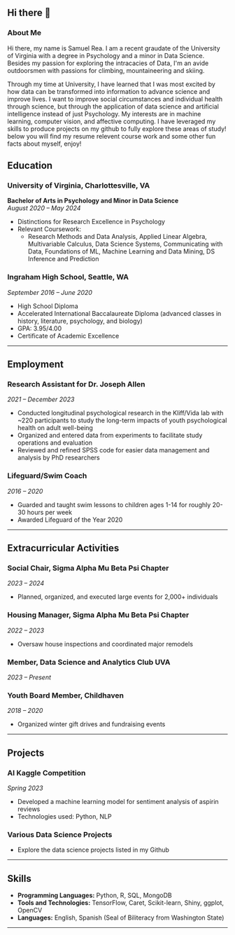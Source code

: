 ## Hi there 👋

### About Me
Hi there, my name is Samuel Rea. I am a recent graudate of the University of Virginia with a degree in Psychology and a minor in Data Science. Besides my passion for exploring the intracacies of Data, I'm an avide outdoorsmen with passions for climbing, mountaineering and skiing. 

Through my time at University, I have learned that I was most excited by how data can be transformed into information to advance science and improve lives. I want to improve social circumstances and individual health through science, but through the application of data science and artificial intelligence instead of just Psychology. My interests are in machine learning, computer vision, and affective computing. I have leveraged my skills to produce projects on my github to fully explore these areas of study! below you will find my resume relevent course work and some other fun facts about myself, enjoy!
## Education

### University of Virginia, Charlottesville, VA
**Bachelor of Arts in Psychology and Minor in Data Science**  
*August 2020 – May 2024*  
- Distinctions for Research Excellence in Psychology
- Relevant Coursework: 
  - Research Methods and Data Analysis, Applied Linear Algebra, Multivariable Calculus, Data Science Systems, Communicating with Data, Foundations of ML, Machine Learning and Data Mining, DS Inference and Prediction
### Ingraham High School, Seattle, WA
*September 2016 – June 2020*  
- High School Diploma
- Accelerated International Baccalaureate Diploma (advanced classes in history, literature, psychology, and biology)
- GPA: 3.95/4.00
- Certificate of Academic Excellence
---
## Employment
### Research Assistant for Dr. Joseph Allen
*2021 – December 2023*  
- Conducted longitudinal psychological research in the Kliff/Vida lab with ~220 participants to study the long-term impacts of youth psychological health on adult well-being
- Organized and entered data from experiments to facilitate study operations and evaluation
- Reviewed and refined SPSS code for easier data management and analysis by PhD researchers
### Lifeguard/Swim Coach
*2016 – 2020*  
- Guarded and taught swim lessons to children ages 1-14 for roughly 20-30 hours per week
- Awarded Lifeguard of the Year 2020
---
## Extracurricular Activities
### Social Chair, Sigma Alpha Mu Beta Psi Chapter
*2023 – 2024*  
- Planned, organized, and executed large events for 2,000+ individuals
### Housing Manager, Sigma Alpha Mu Beta Psi Chapter
*2022 – 2023*  
- Oversaw house inspections and coordinated major remodels
### Member, Data Science and Analytics Club UVA
*2023 – Present*  
### Youth Board Member, Childhaven
*2018 – 2020*  
- Organized winter gift drives and fundraising events
---
## Projects
### AI Kaggle Competition
*Spring 2023*  
- Developed a machine learning model for sentiment analysis of aspirin reviews
- Technologies used: Python, NLP
### Various Data Science Projects
- Explore the data science projects listed in my Github

---

## Skills

- **Programming Languages:** Python, R, SQL, MongoDB
- **Tools and Technologies:** TensorFlow, Caret, Scikit-learn, Shiny, ggplot, OpenCV
- **Languages:** English, Spanish (Seal of Biliteracy from Washington State)

---
